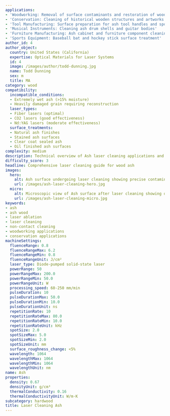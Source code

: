 ```yaml
---
applications:
- 'Woodworking: Removal of surface contaminants and restoration of wooden artifacts'
- 'Conservation: Cleaning of historical wooden structures and artworks'
- 'Tool Manufacturing: Surface preparation for ash tool handles and sports equipment'
- 'Musical Instruments: Cleaning ash drum shells and guitar bodies'
- 'Furniture Manufacturing: Ash cabinet and furniture component cleaning'
- 'Sports Equipment: Baseball bat and hockey stick surface treatment'
author_id: 4
author_object:
  country: United States (California)
  expertise: Optical Materials for Laser Systems
  id: 4
  image: /images/author/todd-dunning.jpg
  name: Todd Dunning
  sex: m
  title: MA
category: wood
compatibility:
  incompatible_conditions:
  - Extremely wet ash (>15% moisture)
  - Heavily damaged grain requiring reconstruction
  laser_types:
  - Fiber lasers (optimal)
  - CO2 lasers (good effectiveness)
  - Nd:YAG lasers (moderate effectiveness)
  surface_treatments:
  - Natural ash finishes
  - Stained ash surfaces
  - Clear coat sealed ash
  - Oil finished ash surfaces
complexity: medium
description: Technical overview of Ash laser cleaning applications and parameters
difficulty_score: 3
headline: Comprehensive laser cleaning guide for wood ash
images:
  hero:
    alt: Ash surface undergoing laser cleaning showing precise contamination removal
    url: /images/ash-laser-cleaning-hero.jpg
  micro:
    alt: Microscopic view of Ash surface after laser cleaning showing detailed surface structure
    url: /images/ash-laser-cleaning-micro.jpg
keywords:
- ash
- ash wood
- laser ablation
- laser cleaning
- non-contact cleaning
- woodworking applications
- conservation applications
machineSettings:
  fluenceRange: 0.8
  fluenceRangeMax: 6.2
  fluenceRangeMin: 0.8
  fluenceRangeUnit: J/cm²
  laser_type: Diode-pumped solid-state laser
  powerRange: 50
  powerRangeMax: 200.0
  powerRangeMin: 50.0
  powerRangeUnit: W
  processing_speed: 60-250 mm/min
  pulseDuration: 10
  pulseDurationMax: 50.0
  pulseDurationMin: 10.0
  pulseDurationUnit: ns
  repetitionRate: 10
  repetitionRateMax: 80.0
  repetitionRateMin: 10.0
  repetitionRateUnit: kHz
  spotSize: 2.0
  spotSizeMax: 5.0
  spotSizeMin: 2.0
  spotSizeUnit: mm
  surface_roughness_change: <5%
  wavelength: 1064
  wavelengthMax: 1064
  wavelengthMin: 1064
  wavelengthUnit: nm
name: Ash
properties:
  density: 0.67
  densityUnit: g/cm³
  thermalConductivity: 0.16
  thermalConductivityUnit: W/m·K
subcategory: hardwood
title: Laser Cleaning Ash
---
```

